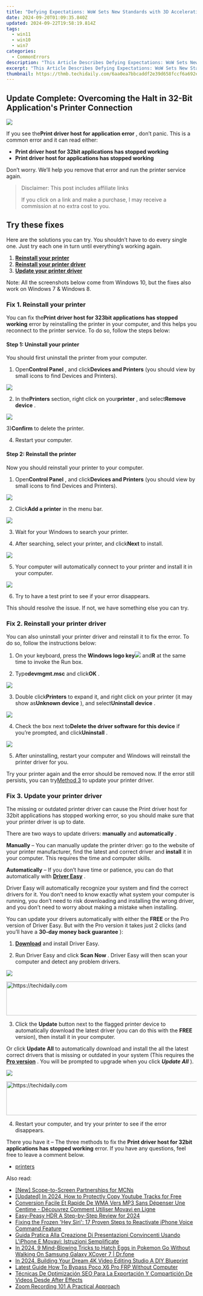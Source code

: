```yaml
---
title: "Defying Expectations: WoW Sets New Standards with 3D Acceleration"
date: 2024-09-20T01:09:35.840Z
updated: 2024-09-22T19:58:19.814Z
tags:
  - win11
  - win10
  - win7
categories:
  - CommonErrors
description: "This Article Describes Defying Expectations: WoW Sets New Standards with 3D Acceleration"
excerpt: "This Article Describes Defying Expectations: WoW Sets New Standards with 3D Acceleration"
thumbnail: https://thmb.techidaily.com/6aa0ea7bbcaddf2e39d658fccf6a692e44a4ec4a56800a8ce19cb472ff0306c6.jpg
---
```


## Update Complete: Overcoming the Halt in 32-Bit Application's Printer Connection

![](https://images.drivereasy.com/wp-content/uploads/2018/04/img_5ae1531b10f45.png)

 If you see the**Print driver host for application error** , don’t panic. This is a common error and it can read either:

* **Print driver host for 32bit applications has stopped working**
* **Print driver host for applications has stopped working**

 Don’t worry. We’ll help you remove that error and run the printer service again.

>  Disclaimer: This post includes affiliate links
>
>  If you click on a link and make a purchase, I may receive a commission at no extra cost to you.
>

## Try these fixes

 Here are the solutions you can try. You shouldn’t have to do every single one. Just try each one in turn until everything’s working again.

1. [**Reinstall your printer**](https://tools.techidaily.com/drivereasy/download/)
2. [**Reinstall your printer driver**](https://tools.techidaily.com/drivereasy/download/)
3. [**Update your printer driver**](https://tools.techidaily.com/drivereasy/download/)

 Note: All the screenshots below come from Windows 10, but the fixes also work on Windows 7 & Windows 8.

### Fix 1\. Reinstall your printer

 You can fix the**Print driver host for 323bit applications has stopped working** error by reinstalling the printer in your computer, and this helps you reconnect to the printer service. To do so, follow the steps below:

#### Step 1: Uninstall your printer

You should first uninstall the printer from your computer.

 1) Open**Control Panel** , and click**Devices and Printers** (you should view by small icons to find Devices and Printers).

![](https://images.drivereasy.com/wp-content/uploads/2018/04/img_5ae155061b9aa.png)

 2) In the**Printers** section, right click on your**printer** , and select**Remove device** .

![](https://images.drivereasy.com/wp-content/uploads/2018/04/img_5ae155dae8d27.jpg)

 3)**Confirm** to delete the printer.

4) Restart your computer.

#### Step 2: Reinstall the printer

Now you should reinstall your printer to your computer.

 1) Open**Control Panel** , and click**Devices and Printers** (you should view by small icons to find Devices and Printers).

![](https://images.drivereasy.com/wp-content/uploads/2018/04/img_5ae155061b9aa.png)

 2) Click**Add a printer** in the menu bar.

![](https://images.drivereasy.com/wp-content/uploads/2018/04/img_5ae16c4e6d68c.png)

3) Wait for your Windows to search your printer.

4) After searching, select your printer, and click**Next** to install.

![](https://images.drivereasy.com/wp-content/uploads/2018/04/img_5ae16cce058a8.png)

 5) Your computer will automatically connect to your printer and install it in your computer.

![](https://images.drivereasy.com/wp-content/uploads/2018/04/img_5ae16d03d720a.png)

6) Try to have a test print to see if your error disappears.

 This should resolve the issue. If not, we have something else you can try.

### Fix 2\. Reinstall your printer driver

 You can also uninstall your printer driver and reinstall it to fix the error. To do so, follow the instructions below:

 1) On your keyboard, press the **Windows logo key![](https://images.drivereasy.com/wp-content/uploads/2017/09/img_59b0b16974940.png)**  and**R** at the same time to invoke the Run box.

 2) Type**devmgmt.msc** and click**OK** .

![](https://images.drivereasy.com/wp-content/uploads/2018/04/img_5ae16dab47de2.png)

 3) Double click**Printers** to expand it, and right click on your printer (it may show as**Unknown device** ), and select**Uninstall device** .

![](https://images.drivereasy.com/wp-content/uploads/2018/04/img_5ae170cd9723f.png)

 4) Check the box next to**Delete the driver software for this device** if you’re prompted, and click**Uninstall** .

![](https://images.drivereasy.com/wp-content/uploads/2018/04/img_5ae17154337fb.png)

 5) After uninstalling, restart your computer and Windows will reinstall the printer driver for you.

 Try your printer again and the error should be removed now. If the error still persists, you can try[Method 3](https://tools.techidaily.com/drivereasy/download/) to update your printer driver.

### Fix 3\. Update your printer driver

 The missing or outdated printer driver can cause the Print driver host for 32bit applications has stopped working error, so you should make sure that your printer driver is up to date.

 There are two ways to update drivers: **manually**   and **automatically** .

**Manually**   – You can manually update the printer driver: go to the website of your printer manufacturer, find the latest and correct driver and **install**   it in your computer. This requires the time and computer skills.

**Automatically**   – If you don’t have time or patience, you can do that automatically with **[Driver Easy](https://tools.techidaily.com/drivereasy/download/)**  .

 Driver Easy will automatically recognize your system and find the correct drivers for it. You don’t need to know exactly what system your computer is running, you don’t need to risk downloading and installing the wrong driver, and you don’t need to worry about making a mistake when installing.

 You can update your drivers automatically with either the **FREE**   or the Pro version of Driver Easy. But with the Pro version it takes just 2 clicks (and you’ll have a **30-day money back guarantee** ):

 1) **[Download](https://tools.techidaily.com/drivereasy/download/)**  and install Driver Easy.

 2) Run Driver Easy and click **Scan Now** . Driver Easy will then scan your computer and detect any problem drivers.

![](https://images.drivereasy.com/wp-content/uploads/2018/03/img_5abdd74d18191.png)

<!-- affiliate ads begin -->
<a href="https://aligracehair.sjv.io/c/5597632/1880960/19272" target="_top" id="1880960">
  <img src="//a.impactradius-go.com/display-ad/19272-1880960" border="0" alt="https://techidaily.com" width="728" height="90"/>
</a>
<img height="0" width="0" src="https://aligracehair.sjv.io/i/5597632/1880960/19272" style="position:absolute;visibility:hidden;" border="0" />
<!-- affiliate ads end -->

 3) Click the **Update**   button next to the flagged printer device to automatically download the latest driver (you can do this with the **FREE**   version), then install it in your computer.

 Or click **Update**  **All**   to automatically download and install the all the latest correct drivers that is missing or outdated in your system (This requires the **[Pro version](https://tools.techidaily.com/drivereasy/download/)**  . You will be prompted to upgrade when you click _**Update All**_ ).

![](https://images.drivereasy.com/wp-content/uploads/2018/04/img_5ae1720acdb02.jpg)

<!-- affiliate ads begin -->
<a href="https://aligracehair.sjv.io/c/5597632/1997695/19272" target="_top" id="1997695">
  <img src="//a.impactradius-go.com/display-ad/19272-1997695" border="0" alt="https://techidaily.com" width="728" height="90"/>
</a>
<img height="0" width="0" src="https://aligracehair.sjv.io/i/5597632/1997695/19272" style="position:absolute;visibility:hidden;" border="0" />
<!-- affiliate ads end -->

 4) Restart your computer, and try your printer to see if the error disappears.

 There you have it – The three methods to fix the **Print driver host for 32bit applications has stopped working** error. If you have any questions, feel free to leave a comment below.

* [printers](https://tools.techidaily.com/drivereasy/download/)

<ins class="adsbygoogle"
     style="display:block"
     data-ad-format="autorelaxed"
     data-ad-client="ca-pub-7571918770474297"
     data-ad-slot="1223367746"></ins>

<ins class="adsbygoogle"
     style="display:block"
     data-ad-client="ca-pub-7571918770474297"
     data-ad-slot="8358498916"
     data-ad-format="auto"
     data-full-width-responsive="true"></ins>

<span class="atpl-alsoreadstyle">Also read:</span>
<div><ul>
<li><a href="https://youtube-webster.techidaily.com/cope-to-screen-partnerships-for-mcns/"><u>[New] Scope-to-Screen Partnerships for MCNs</u></a></li>
<li><a href="https://youtube-webster.techidaily.com/ed-in-2024-how-to-protectly-copy-youtube-tracks-for-free/"><u>[Updated] In 2024, How to Protectly Copy Youtube Tracks for Free</u></a></li>
<li><a href="https://win-howtos.techidaily.com/conversion-facile-et-rapide-de-wma-vers-mp3-sans-depenser-une-centime-decouvrez-comment-utiliser-movavi-en-ligne/"><u>Conversion Facile Et Rapide De WMA Vers MP3 Sans Dépenser Une Centime - Découvrez Comment Utiliser Movavi en Ligne</u></a></li>
<li><a href="https://article-posts.techidaily.com/easy-peasy-hdr-a-step-by-step-review-for-2024/"><u>Easy-Peasy HDR A Step-by-Step Review for 2024</u></a></li>
<li><a href="https://fox-that.techidaily.com/fixing-the-frozen-hey-siri-17-proven-steps-to-reactivate-iphone-voice-command-feature/"><u>Fixing the Frozen 'Hey Siri': 17 Proven Steps to Reactivate iPhone Voice Command Feature</u></a></li>
<li><a href="https://win-howtos.techidaily.com/guida-pratica-alla-creazione-di-presentazioni-convincenti-usando-liphone-e-movavi-istruzioni-semplificate/"><u>Guida Pratica Alla Creazione Di Presentazioni Convincenti Usando L'iPhone E Movavi: Istruzioni Semplificate</u></a></li>
<li><a href="https://change-location.techidaily.com/in-2024-9-mind-blowing-tricks-to-hatch-eggs-in-pokemon-go-without-walking-on-samsung-galaxy-xcover-7-drfone-by-drfone-virtual-android/"><u>In 2024, 9 Mind-Blowing Tricks to Hatch Eggs in Pokemon Go Without Walking On Samsung Galaxy XCover 7 | Dr.fone</u></a></li>
<li><a href="https://extra-information.techidaily.com/in-2024-building-your-dream-4k-video-editing-studio-a-diy-blueprint/"><u>In 2024, Building Your Dream 4K Video Editing Studio A DIY Blueprint</u></a></li>
<li><a href="https://bypass-frp.techidaily.com/latest-guide-how-to-bypass-poco-x6-pro-frp-without-computer-by-drfone-android/"><u>Latest Guide How To Bypass Poco X6 Pro FRP Without Computer</u></a></li>
<li><a href="https://win-howtos.techidaily.com/tecnicas-de-optimizacion-seo-para-la-exportacion-y-comparticion-de-videos-desde-after-effects/"><u>Técnicas De Optimización SEO Para La Exportación Y Compartición De Videos Desde After Effects</u></a></li>
<li><a href="https://screen-activity-recording.techidaily.com/zoom-recording-101-a-practical-approach/"><u>Zoom Recording 101 A Practical Approach</u></a></li>
</ul></div>

